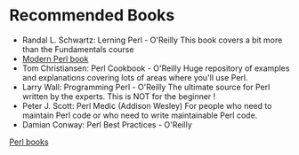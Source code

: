 # Recommended Books

* Randal L. Schwartz: Lerning Perl - O'Reilly This book covers a bit more than the Fundamentals course
* [Modern Perl book](http://www.onyxneon.com/books/modern_perl/index.html)
* Tom Christiansen: Perl Cookbook - O'Reilly Huge repository of examples and explanations covering lots of areas where you'll use Perl.
* Larry Wall: Programming Perl - O'Reilly The ultimate source for Perl written by the experts. This is NOT for the beginner !
* Peter J. Scott: Perl Medic (Addison Wesley) For people who need to maintain Perl code or who need to write maintainable Perl code.
* Damian Conway: Perl Best Practices - O'Reilly


[Perl books](http://books.perl.org)


